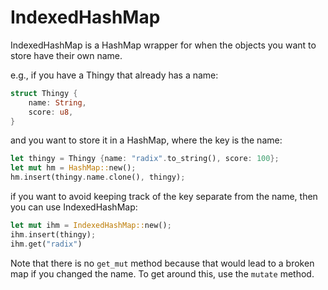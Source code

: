 # IndexedHashMap

IndexedHashMap is a HashMap wrapper for when the objects you want to store have their own name.

e.g., if you have a Thingy that already has a name:

```rust
struct Thingy {
    name: String,
    score: u8,
}
```


and you want to store it in a HashMap, where the key is the name:

```rust
let thingy = Thingy {name: "radix".to_string(), score: 100};
let mut hm = HashMap::new();
hm.insert(thingy.name.clone(), thingy);
```

if you want to avoid keeping track of the key separate from the name, then you
can use IndexedHashMap:

```rust
let mut ihm = IndexedHashMap::new();
ihm.insert(thingy);
ihm.get("radix")
```

Note that there is no `get_mut` method because that would lead to a broken map
if you changed the name. To get around this, use the `mutate` method.
